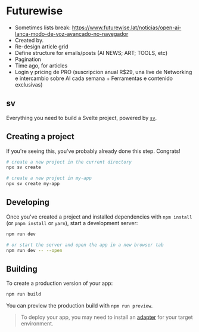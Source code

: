 # Futurewise

- Sometimes lists break: https://www.futurewise.lat/noticias/open-ai-lanca-modo-de-voz-avancado-no-navegador
- Created by.
- Re-design article grid
- Define structure for emails/posts (AI NEWS; ART; TOOLS, etc)
- Pagination
- Time ago, for articles
- Login y pricing de PRO (suscripcion anual R$29, una live de Networking e intercambio sobre AI cada semana + Ferramentas e contenido exclusivas)

## sv

Everything you need to build a Svelte project, powered by [`sv`](https://github.com/sveltejs/cli).

## Creating a project

If you're seeing this, you've probably already done this step. Congrats!

```bash
# create a new project in the current directory
npx sv create

# create a new project in my-app
npx sv create my-app
```

## Developing

Once you've created a project and installed dependencies with `npm install` (or `pnpm install` or `yarn`), start a development server:

```bash
npm run dev

# or start the server and open the app in a new browser tab
npm run dev -- --open
```

## Building

To create a production version of your app:

```bash
npm run build
```

You can preview the production build with `npm run preview`.

> To deploy your app, you may need to install an [adapter](https://svelte.dev/docs/kit/adapters) for your target environment.
